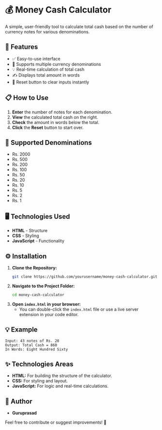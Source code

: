 # 💰 Money Cash Calculator

A simple, user-friendly tool to calculate total cash based on the number of currency notes for various denominations.

## 🚀 Features

- ✅ Easy-to-use interface
- 🔢 Supports multiple currency denominations
- 💡 Real-time calculation of total cash
- ✍️ Displays total amount in words
- 🔄 Reset button to clear inputs instantly

## 📋 How to Use

1. **Enter** the number of notes for each denomination.
2. **View** the calculated total cash on the right.
3. **Check** the amount in words below the total.
4. **Click** the **Reset** button to start over.

## 💼 Supported Denominations

- Rs. 2000
- Rs. 500
- Rs. 200
- Rs. 100
- Rs. 50
- Rs. 20
- Rs. 10
- Rs. 5
- Rs. 2
- Rs. 1

## 🖥️ Technologies Used

- **HTML** - Structure
- **CSS** - Styling
- **JavaScript** - Functionality

## ⚙️ Installation

1. **Clone the Repository:**
   ```bash
   git clone https://github.com/yourusername/money-cash-calculator.git
   ```
2. **Navigate to the Project Folder:**
   ```bash
   cd money-cash-calculator
   ```
3. **Open `index.html` in your browser:**
   - You can double-click the `index.html` file or use a live server extension in your code editor.

## 💡 Example

```
Input: 43 notes of Rs. 20
Output: Total Cash = 860
In Words: Eight Hundred Sixty
```

## ✨ Technologies Areas

- **HTML:** For building the structure of the calculator.
- **CSS:** For styling and layout.
- **JavaScript:** For logic and real-time calculations.

## 📝 Author

- **Guruprasad**

Feel free to contribute or suggest improvements! 🚀
